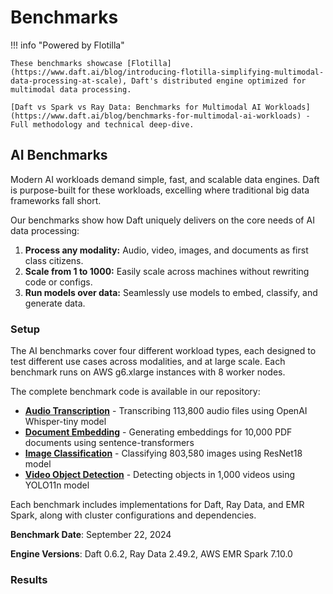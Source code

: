 # Benchmarks

!!! info "Powered by Flotilla"

    These benchmarks showcase [Flotilla](https://www.daft.ai/blog/introducing-flotilla-simplifying-multimodal-data-processing-at-scale), Daft's distributed engine optimized for multimodal data processing.

    [Daft vs Spark vs Ray Data: Benchmarks for Multimodal AI Workloads](https://www.daft.ai/blog/benchmarks-for-multimodal-ai-workloads) - Full methodology and technical deep-dive.

## AI Benchmarks

Modern AI workloads demand simple, fast, and scalable data engines. Daft is purpose-built for these workloads, excelling where traditional big data frameworks fall short.

Our benchmarks show how Daft uniquely delivers on the core needs of AI data processing:

1. **Process any modality:** Audio, video, images, and documents as first class citizens.
2. **Scale from 1 to 1000:** Easily scale across machines without rewriting code or configs.
3. **Run models over data:** Seamlessly use models to embed, classify, and generate data.

### Setup

The AI benchmarks cover four different workload types, each designed to test different use cases across modalities, and at large scale. Each benchmark runs on AWS g6.xlarge instances with 8 worker nodes.

The complete benchmark code is available in our repository:

- **[Audio Transcription](https://github.com/Eventual-Inc/Daft/tree/main/benchmarking/ai/audio_transcription)** - Transcribing 113,800 audio files using OpenAI Whisper-tiny model
- **[Document Embedding](https://github.com/Eventual-Inc/Daft/tree/main/benchmarking/ai/document_embedding)** - Generating embeddings for 10,000 PDF documents using sentence-transformers
- **[Image Classification](https://github.com/Eventual-Inc/Daft/tree/main/benchmarking/ai/image_classification)** - Classifying 803,580 images using ResNet18 model
- **[Video Object Detection](https://github.com/Eventual-Inc/Daft/tree/main/benchmarking/ai/video_object_detection)** - Detecting objects in 1,000 videos using YOLO11n model

Each benchmark includes implementations for Daft, Ray Data, and EMR Spark, along with cluster configurations and dependencies.

**Benchmark Date**: September 22, 2024

**Engine Versions**: Daft 0.6.2, Ray Data 2.49.2, AWS EMR Spark 7.10.0

### Results

<div>
    <script type="text/javascript">window.PlotlyConfig = {MathJaxConfig: 'local'};</script>
    <script charset="utf-8" src="https://cdn.plot.ly/plotly-2.20.0.min.js"></script>
    <div id="ai-benchmarks-chart" class="plotly-graph-div" style="height:100%; width:100%;"></div>
    <script type="text/javascript">
        window.PLOTLYENV = window.PLOTLYENV || {};
        if (document.getElementById("ai-benchmarks-chart")) {
            Plotly.newPlot(
                "ai-benchmarks-chart",
                [
                    {
                        "marker": {"color": "rgba(255, 0, 255, 1)"},
                        "name": "Daft",
                        "x": ["Audio Transcription", "Document Embedding", "Image Classification", "Video Object Detection"],
                        "y": [6.37, 1.9, 4.38, 11.77],
                        "type": "bar",
                        "textposition": "inside"
                    },
                    {
                        "hovertext": ["4.6x Slower", "7.6x Slower", "5.4x Slower", "2.2x Slower"],
                        "marker": {"color": "rgba(0, 102, 255, 0.75)"},
                        "name": "Ray Data",
                        "x": ["Audio Transcription", "Document Embedding", "Image Classification", "Video Object Detection"],
                        "y": [29.33, 14.53, 23.5, 25.9],
                        "type": "bar",
                        "textposition": "inside"
                    },
                    {
                        "hovertext": ["4.0x Slower", "4.2x Slower", "10.3x Slower", "18.4x Slower"],
                        "marker": {"color": "rgba(226,90,28, 0.75)"},
                        "name": "Spark",
                        "x": ["Audio Transcription", "Document Embedding", "Image Classification", "Video Object Detection"],
                        "y": [25.77, 8.07, 45.12, 216.0],
                        "type": "bar",
                        "textposition": "inside"
                    }
                ],
                {
                    "title": {"text": "AI Benchmarks - Performance Comparison (lower is better)"},
                    "yaxis": {
                        "title": {"text": "Time (minutes, log scale)"},
                        "type": "log",
                        "tickmode": "array",
                        "tickvals": [1, 2, 5, 10, 20, 40, 60, 220],
                        "ticktext": ["1", "2", "5", "10", "20", "40", "60", "220"]
                    },
                    "xaxis": {"title": {"text": "Workload"}},
                    "uniformtext": {"minsize": 8, "mode": "hide"}
                },
                {"displayModeBar": false, "responsive": true}
            );
        }
    </script>
</div>

|          | Daft | Ray Data | EMR Spark |
| -------- | :--: | :------: | :---: |
| Audio Transcription | 6m 22s | 29m 20s (4.6x slower) | 25m 46s (4.0x slower) |
| Document Embedding | 1m 54s | 14m 32s (7.6x slower) | 8m 4s (4.2x slower) |
| Image Classification | 4m 23s | 23m 30s (5.4x slower) | 45m 7s (10.3x slower) |
| Video Object Detection | 11m 46s | 25m 54s (2.2x slower) | 3h 36m (18.4x slower) |

### Logs

Complete execution logs for all AI benchmark runs are available for transparency and reproducibility:

| Workload | Daft | Ray Data | Spark |
| -------- | ---- | -------- | ----- |
| Audio Transcription | s3://daft-public-data/benchmarking/logs/ai_benchmarking_logs/audio_transcription/daft.txt | s3://daft-public-data/benchmarking/logs/ai_benchmarking_logs/audio_transcription/ray_data.txt | s3://daft-public-data/benchmarking/logs/ai_benchmarking_logs/audio_transcription/spark.txt |
| Document Embedding | s3://daft-public-data/benchmarking/logs/ai_benchmarking_logs/document_embedding/daft.txt | s3://daft-public-data/benchmarking/logs/ai_benchmarking_logs/document_embedding/ray_data.txt | s3://daft-public-data/benchmarking/logs/ai_benchmarking_logs/document_embedding/spark.txt |
| Image Classification | s3://daft-public-data/benchmarking/logs/ai_benchmarking_logs/image_classification/daft.txt | s3://daft-public-data/benchmarking/logs/ai_benchmarking_logs/image_classification/ray_data.txt | s3://daft-public-data/benchmarking/logs/ai_benchmarking_logs/image_classification/spark.txt |
| Video Object Detection | s3://daft-public-data/benchmarking/logs/ai_benchmarking_logs/video_object_detection/daft.txt | s3://daft-public-data/benchmarking/logs/ai_benchmarking_logs/video_object_detection/ray_data.txt | s3://daft-public-data/benchmarking/logs/ai_benchmarking_logs/video_object_detection/spark.txt |

---

## TPC-H Benchmarks

Here we compare Daft against some popular Distributed Dataframes such as Spark, Modin, and Dask on the TPC-H benchmark. Our goal for this benchmark is to demonstrate that Daft is able to meet the following development goals:

1. **Solid out of the box performance:** great performance without having to tune esoteric flags or configurations specific to this workload
2. **Reliable out-of-core execution:** highly performant and reliable processing on larger-than-memory datasets, without developer intervention and Out-Of-Memory (OOM) errors
3. **Ease of use:** getting up and running should be easy on cloud infrastructure for an individual developer or in an enterprise cloud setting

A great stress test for Daft is the [TPC-H benchmark](https://www.tpc.org/tpch/), which is a standard benchmark for analytical query engines. This benchmark helps ensure that while Daft makes it very easy to work with multimodal data, it can also do a great job at larger scales (terabytes) of more traditional tabular analytical workloads.

### Setup

The basic setup for our benchmarks are as follows:

1. We run questions 1 to 10 of the TPC-H benchmarks using Daft and other commonly used Python Distributed Dataframes.
2. The data for the queries are stored and retrieved from AWS S3 as partitioned Apache Parquet files, which is typical of enterprise workloads. No on disk/in-memory caching was performed.
3. We run each framework on a cluster of AWS i3.2xlarge instances that each have:
    - 8 vCPUs
    - 61G of memory
    - 1900G of NVMe SSD space

The frameworks that we benchmark against are Spark, Modin, and Dask. We chose these comparable Dataframes as they are the most commonly referenced frameworks for running large scale distributed analytical queries in Python.

For benchmarking against Spark, we use AWS EMR which is a hosted Spark service. For other benchmarks, we host our own Ray and Dask clusters on Kubernetes. Please refer to the section on our [Detailed Benchmarking Setup](#detailed-benchmarking-setup) for additional information.

### Results

!!! success "Highlights"

    1. Out of all the benchmarked frameworks, **only Daft and EMR Spark are able to run terabyte scale queries reliably** on out-of-the-box configurations.
    2. **Daft is consistently much faster** (3.3x faster than EMR Spark, 7.7x faster than Dask Dataframes, and 44.4x faster than Modin).

!!! note "Note"

    We were unable to obtain full results for Modin due to cluster OOMs, errors and timeouts (one hour limit per question attempt). Similarly, Dask was unable to provide comparable results for the terabyte scale benchmark. It is possible that these frameworks may perform and function better with additional tuning and configuration. Logs for all the runs are provided in a public AWS S3 bucket.

#### 100 Scale Factor

First we run TPC-H 100 Scale Factor (around 100GB) benchmark  on 4 i3.2xlarge worker instances. In total, these instances add up to 244GB of cluster memory which will require the Dataframe library to perform disk spilling and out-of-core processing for certain questions that have a large join or sort.

<!-- todo(doc): Find better way to embed html file content, rather than pasting the whole file, how to use snippet? -->

<div>                        <script type="text/javascript">window.PlotlyConfig = {MathJaxConfig: 'local'};</script>
    <script charset="utf-8" src="https://cdn.plot.ly/plotly-2.20.0.min.js"></script>
    <div id="78330a19-a541-460b-bd9f-217b9d4cd137" class="plotly-graph-div" style="height:100%; width:100%;"></div>
    <script type="text/javascript">
        window.PLOTLYENV = window.PLOTLYENV || {};
        if (document.getElementById("78330a19-a541-460b-bd9f-217b9d4cd137")) {
            Plotly.newPlot(
                "78330a19-a541-460b-bd9f-217b9d4cd137",
                [
                    {
                        "marker": {"color": "rgba(255, 0, 255, 1)"},
                        "name": "Daft",
                        "x": ["Q1", "Q2", "Q3", "Q4", "Q5", "Q6", "Q7", "Q8", "Q9", "Q10"],
                        "y": [1.0666666666666667, 0.7666666666666667, 0.9833333333333333, 1.05, 1.9666666666666666, 0.6333333333333333, 1.1666666666666667, 2.25, 2.183333333333333, 1.0166666666666666],
                        "type": "bar",
                        "textposition": "inside"
                    },
                    {
                        "hovertext": ["5.6x Slower", "1.1x Slower", "5.1x Slower", "2.8x Slower", "2.0x Slower", "9.7x Slower", "4.3x Slower", "2.0x Slower", "2.3x Slower", "4.8x Slower"],
                        "marker": {"color": "rgba(226,90,28, 0.75)"},
                        "name": "Spark",
                        "x": ["Q1", "Q2", "Q3", "Q4", "Q5", "Q6", "Q7", "Q8", "Q9", "Q10"],
                        "y": [5.991666666666666, 0.8716666666666666, 4.996666666666667, 2.955, 3.8583333333333334, 6.135000000000001, 4.985, 4.428333333333333, 5.051666666666667, 4.863333333333333],
                        "type": "bar",
                        "textposition": "inside"
                    },
                    {
                        "hovertext": ["4.2x Slower", "1.4x Slower", "6.9x Slower", "13.0x Slower", "8.2x Slower", "6.1x Slower", "6.8x Slower", "3.6x Slower", "11.8x Slower", "12.1x Slower"],
                        "marker": {"color": "rgba(255,193,30, 0.75)"},
                        "name": "Dask",
                        "x": ["Q1", "Q2", "Q3", "Q4", "Q5", "Q6", "Q7", "Q8", "Q9", "Q10"],
                        "y": [4.456666666666666, 1.0983333333333334, 6.748333333333333, 13.615, 16.215, 3.8366666666666664, 7.96, 8.148333333333333, 25.790000000000003, 12.306666666666667],
                        "type": "bar",
                        "textposition": "inside"
                    },
                    {
                        "hovertext": ["29.1x Slower", "12.5x Slower", "nanx Slower", "48.6x Slower", "nanx Slower", "87.7x Slower", "nanx Slower", "nanx Slower", "nanx Slower", "52.7x Slower"],
                        "marker": {"color": "rgba(0,173,233, 0.75)"},
                        "name": "Modin",
                        "x": ["Q1", "Q2", "Q3", "Q4", "Q5", "Q6", "Q7", "Q8", "Q9", "Q10"],
                        "y": [31.066666666666666, 9.616666666666667, null, 51.05, null, 55.53333333333333, null, null, null, 53.6],
                        "type": "bar",
                        "textposition": "inside"
                    }
                ],
                {
                    "title": {"text": "TPCH 100 Scale Factor - 4 Nodes (lower is better)"},
                    "yaxis": {"title": {"text": "Time (minutes)"}},
                    "xaxis": {"title": {"text": "TPCH Question"}},
                    "uniformtext": {"minsize": 8, "mode": "hide"}
                },
                {"displayModeBar": false, "responsive": true}
            );
        }
    </script>
</div>

| Dataframe | Questions Completed | Total Time (seconds) | Relative to Daft |
| --------- | :-----------------: | :------------------: | :--------------: |
| Daft      | 10/10               | 785                  | 1.0x             |
| Spark     | 10/10               | 2648                 | 3.3x             |
| Dask      | 10/10               | 6010                 | 7.7x             |
| Modin     | 5/10                | Did not finish       | 44.4x*           |

*\* Only for queries that completed.*

From the results we see that Daft, Spark, and Dask are able to complete all the questions and Modin completes less than half. We also see that Daft is **3.3x** faster than Spark and **7.7x** faster than Dask including S3 IO. We expect these speed-ups to be much larger if the data is loaded in memory instead of cloud storage, which we will show in future benchmarks.

#### 1000 Scale Factor

Next we scale up the data size by 10x while keeping the cluster size the same. Since we only have 244GB of memory and 1TB+ of tabular data, the DataFrame library will be required to perform disk spilling and out-of-core processing for all questions at nearly all stages of the query.

<!-- Find better way to embed html file content, rather than pasting the whole file -->
<div>                        <script type="text/javascript">window.PlotlyConfig = {MathJaxConfig: 'local'};</script>
    <script charset="utf-8" src="https://cdn.plot.ly/plotly-2.20.0.min.js"></script>
    <div id="2e3c4bff-c808-4722-8664-d4c63ee41e55" class="plotly-graph-div" style="height:100%; width:100%;"></div>
    <script type="text/javascript">
        window.PLOTLYENV = window.PLOTLYENV || {};
        if (document.getElementById("2e3c4bff-c808-4722-8664-d4c63ee41e55")) {
            Plotly.newPlot(
                "2e3c4bff-c808-4722-8664-d4c63ee41e55",
                [
                    {
                        "marker": {"color": "rgba(255, 0, 255, 1)"},
                        "name": "Daft",
                        "x": ["Q1", "Q2", "Q3", "Q4", "Q5", "Q6", "Q7", "Q8", "Q9", "Q10"],
                        "y": [4.85, 9.766666666666667, 12.933333333333334, 11.233333333333333, 17.616666666666667, 2.7, 15.15, 18.5, 22.833333333333332, 13.983333333333333],
                        "type": "bar",
                        "textposition": "inside"
                    },
                    {
                        "hovertext": ["12.1x Slower", "0.9x Slower", "3.8x Slower", "2.9x Slower", "2.1x Slower", "22.3x Slower", "3.5x Slower", "2.7x Slower", "2.6x Slower", "3.4x Slower"],
                        "marker": {"color": "rgba(226,90,28, 0.75)"},
                        "name": "Spark",
                        "x": ["Q1", "Q2", "Q3", "Q4", "Q5", "Q6", "Q7", "Q8", "Q9", "Q10"],
                        "y": [58.625, 8.591666666666667, 48.559999999999995, 32.88666666666667, 36.98166666666667, 60.11333333333334, 52.34, 49.475, 58.26166666666666, 46.85333333333333],
                        "type": "bar",
                        "textposition": "inside"
                    },
                    {
                        "hovertext": ["8.7x Slower", "2.1x Slower", "nanx Slower", "nanx Slower", "nanx Slower", "13.7x Slower", "nanx Slower", "nanx Slower", "nanx Slower", "nanx Slower"],
                        "marker": {"color": "rgba(255,193,30, 0.75)"},
                        "name": "Dask",
                        "x": ["Q1", "Q2", "Q3", "Q4", "Q5", "Q6", "Q7", "Q8", "Q9", "Q10"],
                        "y": [42.37166666666667, 20.926666666666666, null, null, null, 36.968333333333334, null, null, null, null],
                        "type": "bar",
                        "textposition": "inside"
                    }
                ],
                {
                    "title": {"text": "TPCH 1000 Scale Factor - 4 Nodes (lower is better)"},
                    "yaxis": {"title": {"text": "Time (minutes)"}},
                    "xaxis": {"title": {"text": "TPCH Question"}},
                    "uniformtext": {"minsize": 8, "mode": "hide"}
                },
                {"displayModeBar": false, "responsive": true}
            );
        }
    </script>
</div>


| Dataframe | Questions Completed | Total Time (seconds) | Relative to Daft |
| --------- | :-----------------: | :------------------: | :--------------: |
| Daft      | 10/10               | 7774                 | 1.0x             |
| Spark     | 10/10               | 27161                | 3.5x             |
| Dask      | 3/10                | Did not finish       | 5.8x*            |
| Modin     | 0/10                | Did not finish       | No data          |


*\* Only for queries that completed.*

From the results we see that only Daft and Spark are able to complete all the questions. Dask completes less than a third and Modin is unable to complete any due to OOMs and cluster crashes. Since we can only compare to Spark here, we see that Daft is **3.5x** faster including S3 IO. This shows that Daft and Spark are the only Dataframes in this comparison capable of processing data larger than memory, with Daft standing out as the significantly faster option.

#### 1000 Scale Factor - Node Count Ablation

Finally, we compare how Daft performs on varying size clusters on the terabyte scale dataset. We run the same Daft TPC-H questions on the same dataset as the [previous section](#1000-scale-factor) but sweep the worker node count.

<!-- Find better way to embed html file content, rather than pasting the whole file -->
<div>                        <script type="text/javascript">window.PlotlyConfig = {MathJaxConfig: 'local'};</script>
    <script charset="utf-8" src="https://cdn.plot.ly/plotly-2.20.0.min.js"></script>
    <div id="8da53ffa-b330-43c6-b32b-a84051abed03" class="plotly-graph-div" style="height:100%; width:100%;"></div>
    <script type="text/javascript">
        window.PLOTLYENV = window.PLOTLYENV || {};
        if (document.getElementById("8da53ffa-b330-43c6-b32b-a84051abed03")) {
            Plotly.newPlot(
                "8da53ffa-b330-43c6-b32b-a84051abed03",
                [
                    {
                        "name": "1 Node",
                        "x": ["Q1", "Q2", "Q3", "Q4", "Q5", "Q6", "Q7", "Q8", "Q9", "Q10"],
                        "y": [18.466666666666665, 34.7, 49.516666666666666, 37.583333333333336, 67.01666666666667, 12.133333333333333, 56.18333333333333, 68.68333333333334, 92.1, 57.63333333333333],
                        "type": "bar",
                        "textposition": "inside"
                    },
                    {
                        "name": "4 Node",
                        "x": ["Q1", "Q2", "Q3", "Q4", "Q5", "Q6", "Q7", "Q8", "Q9", "Q10"],
                        "y": [4.85, 9.766666666666667, 12.933333333333334, 11.233333333333333, 17.616666666666667, 2.7, 15.15, 18.5, 22.833333333333332, 13.983333333333333],
                        "type": "bar",
                        "textposition": "inside"
                    },
                    {
                        "name": "8 Node",
                        "x": ["Q1", "Q2", "Q3", "Q4", "Q5", "Q6", "Q7", "Q8", "Q9", "Q10"],
                        "y": [2.6, 5.933333333333334, 6.583333333333333, 5.083333333333333, 10.2, 1.5, 7.95, 9.733333333333333, 16.666666666666668, 7.183333333333334],
                        "type": "bar",
                        "textposition": "inside"
                    }
                ],
                {
                    "title": {"text": "TPCH 1000 Scale Factor - Node Count vs Daft Query Time"},
                    "yaxis": {"title": {"text": "Time (minutes)"}},
                    "xaxis": {"title": {"text": "TPCH Question"}},
                    "uniformtext": {"minsize": 8, "mode": "hide"}
                },
                {"displayModeBar": false, "responsive": true}
            );
        }
    </script>
</div>

We note two interesting results here:

1. Daft can process 1TB+ of analytical data on a single 61GB instance without being distributed (16x more data than memory).
2. Daft query times scale linearly with the number of nodes (e.g. 4 nodes being 4 times faster than a single node). This allows for faster queries while maintaining the same compute cost!

### Detailed Benchmarking Setup

#### Benchmarking Code

Our benchmarking scripts and code can be found in the [distributed-query-benchmarks](https://github.com/Eventual-Inc/distributed-query-benchmarking) GitHub repository.

- TPC-H queries for Daft were written by us.
- TPC-H queries for SparkSQL was adapted from [this repository](https://github.com/bodo-ai/Bodo/blob/main/benchmarks/tpch/pyspark_notebook.ipynb).
- TPC-H queries for Dask and Modin were adapted from these repositories for questions [Q1-7](https://github.com/pola-rs/tpch) and [Q8-10](https://github.com/xprobe-inc/benchmarks/tree/main/tpch).

### Infrastructure
Our infrastructure runs on an EKS Kubernetes cluster.

<!-- Markdown doesn't support table without header row -->
- **Driver Instance**: i3.2xlarge
- **Worker Instance**: i3.2xlarge
- **Number of Workers**: 1/4/8
- **Networking**: All instances colocated in the same Availability Zone in the AWS us-west-2 region

#### Data
Data for the benchmark was stored in AWS S3.
No node-level caching was performed, and data is read directly from AWS S3 on every attempt to simulate realistic workloads.

- **Storage**: AWS S3 Bucket
- **Format**: Parquet
- **Region**: us-west-2
- **File Layout**: Each table is split into 32 (for the 100SF benchmark) or 512 (for the 1000SF benchmark) separate Parquet files. Parquet files for a given table have their paths prefixed with that table’s name, and are laid out in a flat folder structure under that prefix. Frameworks are instructed to read Parquet files from that prefix.
- **Data Generation**: TPC-H data was generated using the utilities found in the open-sourced [Daft repository](https://github.com/Eventual-Inc/Daft/blob/main/benchmarking/tpch/pipelined_data_generation.py). This data is also available on request if you wish to reproduce any results!

#### Cluster Setup

##### Dask and Ray

To help us run the Distributed Dataframe libraries, we used Kubernetes for deploying Dask and Ray clusters.
The configuration files for these setups can be found in our [open source benchmarking repository](https://github.com/Eventual-Inc/distributed-query-benchmarking/tree/main/cluster_setup).

Our benchmarks for Daft and Modin were run on a [KubeRay](https://github.com/ray-project/kuberay) cluster, and our benchmarks for Dask was run on a [Dask-on-Kubernetes](https://github.com/dask/dask-kubernetes) cluster. Both projects are owned and maintained officially by the creators of these libraries as one of the main methods of deploying.

##### Spark

For benchmarking Spark we used AWS EMR, the official managed Spark solution provided by AWS. For more details on our setup and approach, please consult our Spark benchmarks [README](https://github.com/Eventual-Inc/distributed-query-benchmarking/tree/main/distributed_query_benchmarking/spark_queries).

#### Logs

| Dataframe | Scale Factor | Nodes  | Links                     |
| --------- | ------------ | ------ | ------------------------- |
| Daft      | 1000         | 8      | 1. s3://daft-public-data/benchmarking/logs/daft.0_1_3.1tb.8-i32xlarge.log     |
| Daft      | 1000         | 4      | 1. s3://daft-public-data/benchmarking/logs/daft.0_1_3.1tb.4-i32xlarge.log     |
| Daft      | 1000         | 1      | 1. s3://daft-public-data/benchmarking/logs/daft.1tb.1.i3-2xlarge.part1.log <br> 2. s3://daft-public-data/benchmarking/logs/daft.1tb.1.i3-2xlarge.part2.log    |
| Daft      | 100          | 4      | 1. s3://daft-public-data/benchmarking/logs/daft.0_1_3.100gb.4-i32xlarge.log
| Spark     | 1000         | 4      | 1. s3://daft-public-data/benchmarking/logs/emr-spark.6_10_0.1tb.4-i32xlarge.log
| Spark     | 100          | 4      | 1. s3://daft-public-data/benchmarking/logs/emr-spark.6_10_0.100gb.4-i32xlarge.log.gz
|Dask (failed, multiple retries) | 1000 | 16 | 1. s3://daft-public-data/benchmarking/logs/dask.2023_5_0.1tb.16-i32xlarge.0.log <br> 2. s3://daft-public-data/benchmarking/logs/dask.2023_5_0.1tb.16-i32xlarge.1.log <br> 3. s3://daft-public-data/benchmarking/logs/dask.2023_5_0.1tb.16-i32xlarge.2.log <br> 4. s3://daft-public-data/benchmarking/logs/dask.2023_5_0.1tb.16-i32xlarge.3.log |
| Dask (failed, multiple retries)| 1000 | 4  | 1. s3://daft-public-data/benchmarking/logs/dask.2023_5_0.1tb.4-i32xlarge.q126.log |
| Dask (multiple retries) | 100 | 4 | 1. s3://daft-public-data/benchmarking/logs/dask.2023_5_0.100gb.4-i32xlarge.0.log <br> 2. s3://daft-public-data/benchmarking/logs/dask.2023_5_0.100gb.4-i32xlarge.0.log <br> 3. s3://daft-public-data/benchmarking/logs/dask.2023_5_0.100gb.4-i32xlarge.1.log |
| Modin (failed, multiple retries) | 1000 | 16 | 1. s3://daft-public-data/benchmarking/logs/modin.0_20_1.1tb.16-i32xlarge.0.log <br> 2. s3://daft-public-data/benchmarking/logs/modin.0_20_1.1tb.16-i32xlarge.1.log |
| Modin (failed, multiple retries) | 100  | 4  | 1. s3://daft-public-data/benchmarking/logs/modin.0_20_1.100gb.4-i32xlarge.log |
